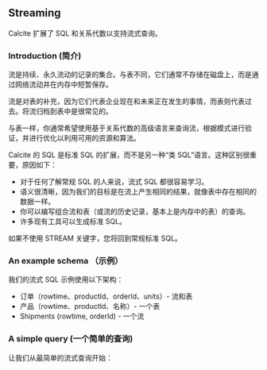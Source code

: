## Streaming    

Calcite 扩展了 SQL 和关系代数以支持流式查询。   

### Introduction (简介) 
流是持续、永久流动的记录的集合。与表不同，它们通常不存储在磁盘上，而是通过网络流动并在内存中短暂保存。          

流是对表的补充，因为它们代表企业现在和未来正在发生的事情，而表则代表过去。将流归档到表中是很常见的。        

与表一样，你通常希望使用基于关系代数的高级语言来查询流，根据模式进行验证，并进行优化以利用可用的资源和算法。    

Calcite 的 SQL 是标准 SQL 的扩展，而不是另一种“类 SQL”语言。这种区别很重要，原因如下：      

* 对于任何了解常规 SQL 的人来说，流式 SQL 都很容易学习。        
* 语义很清晰，因为我们的目标是在流上产生相同的结果，就像表中存在相同的数据一样。        
* 你可以编写组合流和表（或流的历史记录，基本上是内存中的表）的查询。        
* 许多现有工具可以生成标准 SQL。        

如果不使用 STREAM 关键字，您将回到常规标准 SQL。            

### An example schema （示例）  
我们的流式 SQL 示例使用以下架构：       
* 订单（rowtime、productId、orderId、units）- 流和表        
* 产品（rowtime、productId、名称）- 一个表      
* Shipments (rowtime, orderId) - 一个流         

### A simple query (一个简单的查询)     
让我们从最简单的流式查询开始：          
